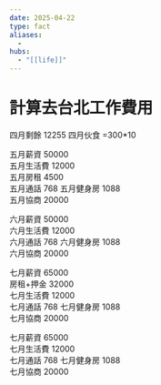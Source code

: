 ```yaml
---
date: 2025-04-22
type: fact
aliases:
  -
hubs:
  - "[[life]]"
---
```


# 計算去台北工作費用

四月剩餘    12255
四月伙食    =300*10

五月薪資	50000	
五月生活費	12000	
五月房租	4500	
五月通話	768	
五月健身房	1088	
五月協商	20000
		
六月薪資	50000	
六月生活費	12000	
六月通話	768	
六月健身房	1088	
六月協商	20000
		
七月薪資	65000	
房租+押金	32000	
七月生活費	12000	
七月通話	768	
七月健身房	1088	
七月協商	20000
		
		
七月薪資	65000	
七月生活費	12000	
七月通話	768	
七月健身房	1088	
七月協商	20000
